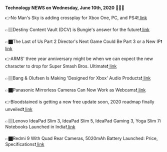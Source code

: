 <b>Technology NEWS on Wednesday, June 10th, 2020</b> 📡📡📡 

👉No Man's Sky is adding crossplay for Xbox One, PC, and PS4❗️<a href='https://techblock.club/?p=5289'> link</a>

👉🏽Destiny Content Vault (DCV) is Bungie's answer for the future❗️<a href='https://techblock.club/?p=5291'> link</a>

👉🏿The Last of Us Part 2 Director's Next Game Could Be Part 3 or a New IP❗️<a href='https://techblock.club/?p=5293'> link</a>

👉ARMS' three year anniversary might be when we can expect the new character to drop for Super Smash Bros. Ultimate❗️<a href='https://techblock.club/?p=5295'> link</a>

👉🏽Bang & Olufsen Is Making 'Designed for Xbox' Audio Products❗️<a href='https://techblock.club/?p=5297'> link</a>

👉🏿Panasonic Mirrorless Cameras Can Now Work as Webcams❗️<a href='https://techblock.club/?p=5299'> link</a>

👉Bloodstained is getting a new free update soon, 2020 roadmap finally unveiled❗️<a href='https://techblock.club/?p=5301'> link</a>

👉🏽Lenovo IdeaPad Slim 3, IdeaPad Slim 5, IdeaPad Gaming 3, Yoga Slim 7i Notebooks Launched in India❗️<a href='https://techblock.club/?p=5303'> link</a>

👉🏿Redmi 9 With Quad Rear Cameras, 5020mAh Battery Launched: Price, Specifications❗️<a href='https://techblock.club/?p=5305'> link</a>

